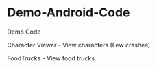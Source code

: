 # Demo-Android-Code
Demo Code

Character Viewer - View characters (Few crashes)

FoodTrucks - View food trucks
